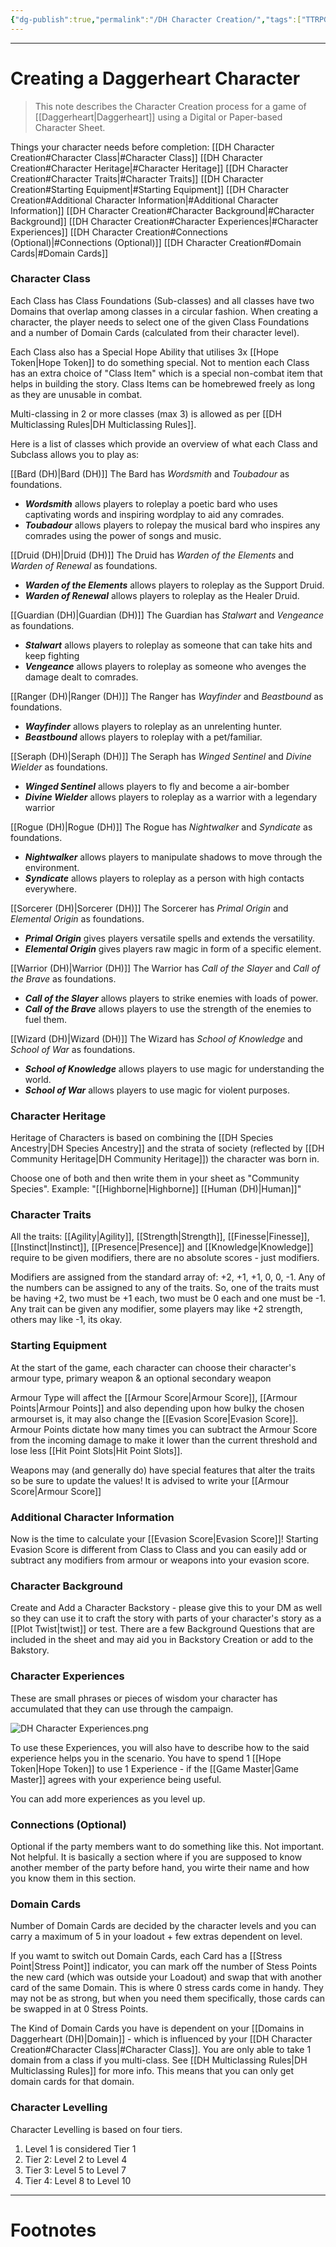 ```yaml
---
{"dg-publish":true,"permalink":"/DH Character Creation/","tags":["TTRPG"]}
---
```



---
# Creating a Daggerheart Character
> This note describes the Character Creation process for a game of [[Daggerheart\|Daggerheart]] using a Digital or Paper-based Character Sheet.

Things your character needs before completion:
[[DH Character Creation#Character Class\|#Character Class]]
[[DH Character Creation#Character Heritage\|#Character Heritage]]
[[DH Character Creation#Character Traits\|#Character Traits]]
[[DH Character Creation#Starting Equipment\|#Starting Equipment]]
[[DH Character Creation#Additional Character Information\|#Additional Character Information]]
[[DH Character Creation#Character Background\|#Character Background]]
[[DH Character Creation#Character Experiences\|#Character Experiences]]
[[DH Character Creation#Connections (Optional)\|#Connections (Optional)]]
[[DH Character Creation#Domain Cards\|#Domain Cards]]

### Character Class
Each Class has Class Foundations (Sub-classes) and all classes have two Domains that overlap among classes in a circular fashion. When creating a character, the player needs to select one of the given Class Foundations and a number of Domain Cards (calculated from their character level). 

Each Class also has a Special Hope Ability that utilises 3x [[Hope Token\|Hope Token]] to do something special. Not to mention each Class has an extra choice of "Class Item" which is a special non-combat item that helps in building the story. Class Items can be homebrewed freely as long as they are unusable in combat.

Multi-classing in 2 or more classes (max 3) is allowed as per [[DH Multiclassing Rules\|DH Multiclassing Rules]].

Here is a list of classes which provide an overview of what each Class and Subclass allows you to play as:

[[Bard (DH)\|Bard (DH)]] 
The Bard has *Wordsmith* and *Toubadour* as foundations.
- ***Wordsmith*** allows players to roleplay a poetic bard who uses captivating words and inspiring wordplay to aid any comrades.
- ***Toubadour*** allows players to rolepay the musical bard who inspires any comrades using the power of songs and music.

[[Druid (DH)\|Druid (DH)]]
The Druid has *Warden of the Elements* and *Warden of Renewal* as foundations.
- ***Warden of the Elements*** allows players to roleplay as the Support Druid.
- ***Warden of Renewal*** allows players to roleplay as the Healer Druid.

[[Guardian (DH)\|Guardian (DH)]]
The Guardian has *Stalwart* and *Vengeance* as foundations.
- ***Stalwart*** allows players to roleplay as someone that can take hits and keep fighting
- ***Vengeance*** allows players to roleplay as someone who avenges the damage dealt to comrades.

[[Ranger (DH)\|Ranger (DH)]]
The Ranger has *Wayfinder* and *Beastbound* as foundations.
- ***Wayfinder*** allows players to roleplay as an unrelenting hunter.
- ***Beastbound*** allows players to roleplay with a pet/familiar.

[[Seraph (DH)\|Seraph (DH)]]
The Seraph has *Winged Sentinel* and *Divine Wielder* as foundations.
- ***Winged Sentinel*** allows players to fly and become a air-bomber
- ***Divine Wielder*** allows players to roleplay as a warrior with a legendary warrior

[[Rogue (DH)\|Rogue (DH)]]
The Rogue has *Nightwalker* and *Syndicate* as foundations.
- ***Nightwalker*** allows players to manipulate shadows to move through the environment.
- ***Syndicate*** allows players to roleplay as a person with high contacts everywhere.

[[Sorcerer (DH)\|Sorcerer (DH)]]
The Sorcerer has *Primal Origin* and *Elemental Origin* as foundations.
- ***Primal Origin*** gives players versatile spells and extends the versatility.
- ***Elemental Origin*** gives players raw magic in form of a specific element.

[[Warrior (DH)\|Warrior (DH)]]
The Warrior has *Call of the Slayer* and *Call of the Brave* as foundations.
- ***Call of the Slayer*** allows players to strike enemies with loads of power.
- ***Call of the Brave*** allows players to use the strength of the enemies to fuel them.

[[Wizard (DH)\|Wizard (DH)]]
The Wizard has *School of Knowledge* and *School of War* as foundations.
- ***School of Knowledge*** allows players to use magic for understanding the world.
- ***School of War*** allows players to use magic for violent purposes.

### Character Heritage
Heritage of Characters is based on combining the [[DH Species Ancestry\|DH Species Ancestry]] and the strata of society (reflected by [[DH Community Heritage\|DH Community Heritage]]) the character was born in.

Choose one of both and then write them in your sheet as "Community Species".
Example: "[[Highborne\|Highborne]] [[Human (DH)\|Human]]"

### Character Traits
All the traits: [[Agility\|Agility]], [[Strength\|Strength]], [[Finesse\|Finesse]], [[Instinct\|Instinct]], [[Presence\|Presence]] and [[Knowledge\|Knowledge]] require to be given modifiers, there are no absolute scores - just modifiers.

Modifiers are assigned from the standard array of: +2, +1, +1, 0, 0, -1.
Any of the numbers can be assigned to any of the traits. So, one of the traits must be having +2, two must be +1 each, two must be 0 each and one must be -1. Any trait can be given any modifier, some players may like +2 strength, others may like -1, its okay.

### Starting Equipment
At the start of the game, each character can choose their character's armour type, primary weapon & an optional secondary weapon

Armour Type will affect the [[Armour Score\|Armour Score]], [[Armour Points\|Armour Points]] and also depending upon how bulky the chosen armourset is, it may also change the [[Evasion Score\|Evasion Score]]. Armour Points dictate how many times you can subtract the Armour Score from the incoming damage to make it lower than the current threshold and lose less [[Hit Point Slots\|Hit Point Slots]].

Weapons may (and generally do) have special features that alter the traits so be sure to update the values! It is advised to write your [[Armour Score\|Armour Score]] 

### Additional Character Information
Now is the time to calculate your [[Evasion Score\|Evasion Score]]! Starting Evasion Score is different from Class to Class and you can easily add or subtract any modifiers from armour or weapons into your evasion score.

### Character Background
Create and Add a Character Backstory - please give this to your DM as well so they can use it to craft the story with parts of your character's story as a [[Plot Twist\|twist]] or test. There are a few Background Questions that are included in the sheet and may aid you in Backstory Creation or add to the Bakstory.

### Character Experiences
These are small phrases or pieces of wisdom your character has accumulated that they can use through the campaign.

![DH Character Experiences.png](/img/user/Vaulted%20Images/DH%20Character%20Experiences.png)

To use these Experiences, you will also have to describe how to the said experience helps you in the scenario. 
You have to spend 1 [[Hope Token\|Hope Token]] to use 1 Experience - if the [[Game Master\|Game Master]] agrees with your experience being useful.

You can add more experiences as you level up.

### Connections (Optional)
Optional if the party members want to do something like this. Not important. Not helpful. It is basically a section where if you are supposed to know another member of the party before hand, you wirte their name and how you know them in this section.

### Domain Cards
Number of Domain Cards are decided by the character levels and you can carry a maximum of 5 in your loadout + few extras dependent on level.

If you wamt to switch out Domain Cards, each Card has a [[Stress Point\|Stress Point]] indicator, you can mark off the number of Stess Points the new card (which was outside your Loadout) and swap that with another card of the same Domain. This is where 0 stress cards come in handy. They may not be as strong, but when you need them specifically, those cards can be swapped in at 0 Stress Points.

The Kind of Domain Cards you have is dependent on your [[Domains in Daggerheart (DH)\|Domain]] - which is influenced by your [[DH Character Creation#Character Class\|#Character Class]]. You are only able to take 1 domain from a class if you multi-class. See [[DH Multiclassing Rules\|DH Multiclassing Rules]] for more info. This means that you can only get domain cards for that domain.

### Character Levelling
Character Levelling is based on four tiers.
1. Level 1 is considered Tier 1
2. Tier 2: Level 2 to Level 4
3. Tier 3: Level 5 to Level 7
4. Tier 4: Level 8 to Level 10

---
# Footnotes